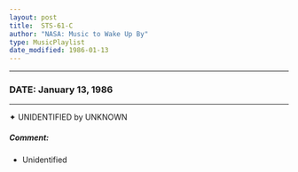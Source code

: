 ```yaml
---
layout: post
title:  STS-61-C
author: "NASA: Music to Wake Up By"
type: MusicPlaylist
date_modified: 1986-01-13
---
```


----
### DATE: January 13, 1986
----
✦ UNIDENTIFIED by UNKNOWN

##### Comment:
* Unidentified
